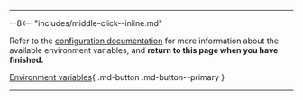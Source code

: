 
---

--8<-- "includes/middle-click--inline.md"

Refer to the [configuration documentation](/self-hosting/configuration/) for more information about the available environment variables,
and **return to this page when you have finished.**

[Environment variables](/self-hosting/configuration/#environment-variables){ .md-button .md-button--primary }

---
